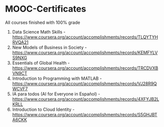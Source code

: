 # MOOC-Certificates
All courses finished with 100% grade
1. Data Science Math Skills - https://www.coursera.org/account/accomplishments/records/TLQYTYHRVQA21
2. New Models of Business in Society - https://www.coursera.org/account/accomplishments/records/KEMFYLVS9NXG
3. Essentials of Global Health - https://www.coursera.org/account/accomplishments/records/TRCDVXBVN9CT
4. Introduction to Programming with MATLAB - https://www.coursera.org/account/accomplishments/records/VJ28R9QWCVF7
5. IA para todos (AI for Everyone in Español) - https://www.coursera.org/account/accomplishments/records/4XFYJB2LKRLL
6. Introduction to Cloud Identity - https://www.coursera.org/account/accomplishments/records/S5GHJBTA6CKK
